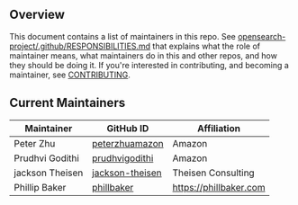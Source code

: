 ## Overview

This document contains a list of maintainers in this repo. See [opensearch-project/.github/RESPONSIBILITIES.md](https://github.com/opensearch-project/.github/blob/main/RESPONSIBILITIES.md#maintainer-responsibilities) that explains what the role of maintainer means, what maintainers do in this and other repos, and how they should be doing it. If you're interested in contributing, and becoming a maintainer, see [CONTRIBUTING](CONTRIBUTING.md).

## Current Maintainers

| Maintainer      | GitHub ID                                             | Affiliation            |
| --------------- | ----------------------------------------------------- | ---------------------- |
| Peter Zhu       | [peterzhuamazon](https://github.com/peterzhuamazon)   | Amazon                 |
| Prudhvi Godithi | [prudhvigodithi](https://github.com/prudhvigodithi)   | Amazon                 |
| jackson Theisen | [jackson-theisen](https://github.com/jackson-theisen) | Theisen Consulting     |
| Phillip Baker   | [phillbaker](https://github.com/phillbaker)           | https://phillbaker.com |
